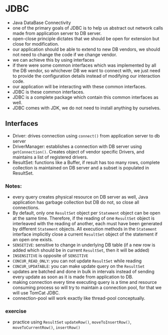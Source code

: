 # JDBC
- Java DataBase Connectivity
- one of the primary goals of JDBC is to help us abstract out network calls made from application server to DB server.
- open-close principle dictates that we should be open for extension but close for modification.
- our application should be able to extend to new DB vendors, we should not need to change the code if we change vendor.
- we can achieve this by using interfaces
- if there were some common interfaces which was implemented by all the DB vendor, so whichever DB we want to connect with, we just need to provide the configuration details instead of modifying our interaction code.
- our application will be interacting with these common interfaces.
- JDBC is these common interfaces.
- JDBC is a complete package which contain this common interfaces as well.
- JDBC comes with JDK, we do not need to install anything by ourselves.

## Interfaces
- Driver: drives connection using `connect()` from application server to db server
- DriverManager: establishes a connection with DB server using `getConnection()`. Creates object of vendor specific Drivers, and maintains a list of registered drivers.
- ResultSet: functions like a Buffer, if result has too many rows, complete collection is maintained on DB server and a subset is populated in ResultSet.

### Notes:
- every query creates physical resource on DB server as well, Java application has garbage collection but DB do not, so close all connections.
- By default, only one `ResultSet` object per `Statement` object can be open at the same time. Therefore, if the reading of one `ResultSet` object is interleaved with the reading of another, each must have been generated by different `Statement` objects. All execution methods in the `Statement` interface implicitly close a current `ResultSet` object of the statement if an open one exists.
- `SENSETIVE`: sensitive to change in underlying DB table (if a new row is added which should be in current `ResultSet`, then it will be added)
- `INSENSITIVE` is opposite of `SENSITIVE`
- `CONCUR_READ_ONLY`: you can not update `ResultSet` while reading
- `CONCUR_UPDATABLE`: you can make update query on the `ResultSet`
- updates are batched and done in bulk in intervals instead of sending every update as soon as it is made from application to DB.
- making connection every time executing query is a time and resource consuming process so will try to maintain a connection pool, for that we will use TomCat JDBC.
- connection-pool will work exactly like thread-pool conceptually.

### exercise
- practice using `ResultSet` `updateRow()`, `moveToInsertRow()`, `moveToCurrentRow()`, `insertRow()`